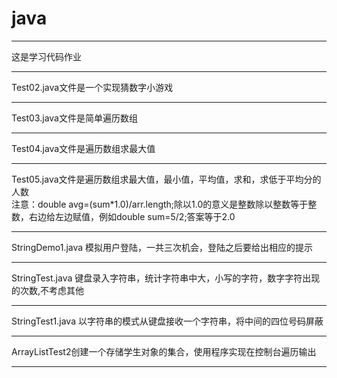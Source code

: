 # java  
****
这是学习代码作业  
****
Test02.java文件是一个实现猜数字小游戏  
****
Test03.java文件是简单遍历数组  
****
Test04.java文件是遍历数组求最大值  
****
Test05.java文件是遍历数组求最大值，最小值，平均值，求和，求低于平均分的人数  
注意：double avg=(sum*1.0)/arr.length;除以1.0的意义是整数除以整数等于整数，右边给左边赋值，例如double sum=5/2;答案等于2.0  
****
StringDemo1.java 模拟用户登陆，一共三次机会，登陆之后要给出相应的提示  
****
StringTest.java 键盘录入字符串，统计字符串中大，小写的字符，数字字符出现的次数,不考虑其他  
****
StringTest1.java 以字符串的模式从键盘接收一个字符串，将中间的四位号码屏蔽  
****
ArrayListTest2创建一个存储学生对象的集合，使用程序实现在控制台遍历输出  
****
